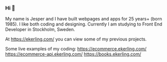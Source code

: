 ### Hi 👋
My name is Jesper and I have built webpages and apps for 25 years+ (born 1985).
I like both coding and designing. Currently I am studying to Front End Developer in Stockholm, Sweden.

At https://ekerling.com/ you can view some of my previous projects.

Some live examples of my coding:
https://ecommerce.ekerling.com/
https://ecommerce-api.ekerling.com/
https://books.ekerling.com/



<!--
**jesperekerling/jesperekerling** is a ✨ _special_ ✨ repository because its `README.md` (this file) appears on your GitHub profile.

Here are some ideas to get you started:

- 🔭 I’m currently working on ...
- 🌱 I’m currently learning ...
- 👯 I’m looking to collaborate on ...
- 🤔 I’m looking for help with ...
- 💬 Ask me about ...
- 📫 How to reach me: ...
- 😄 Pronouns: ...
- ⚡ Fun fact: ...
-->
